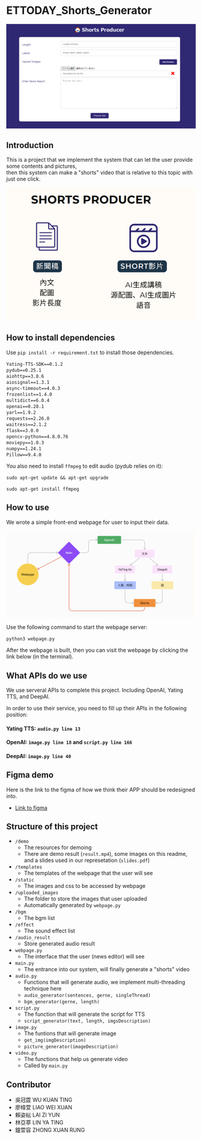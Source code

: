 # ETTODAY_Shorts_Generator

![](./demo/webpage.png)

## Introduction

This is a project that we implement the system that can let the user provide some contents and pictures, \
then this system can make a "shorts" video that is relative to this topic with just one click.

![](./demo/abstract.png)

## How to install dependencies

Use `pip install -r requirement.txt` to install those dependencies.

```
Yating-TTS-SDK==0.1.2
pydub==0.25.1
aiohttp==3.8.6 
aiosignal==1.3.1 
async-timeout==4.0.3 
frozenlist==1.4.0 
multidict==6.0.4 
openai==0.28.1 
yarl==1.9.2
requests==2.26.0
waitress==2.1.2
flask==3.0.0
opencv-python==4.8.0.76
moviepy==1.0.3
numpy==1.24.1
Pillow==9.4.0
```
You also need to install `ffmpeg` to edit audio (pydub relies on it):

```
sudo apt-get update && apt-get upgrade
```
```
sudo apt-get install ffmpeg
```
## How to use
We wrote a simple front-end webpage for user to input their data.

<center>
<img src="./demo/structure.png">
</center>

Use the following command to start the webpage server:
```
python3 webpage.py
```
After the webpage is built, then you can visit the webpage by clicking the link below (in the terminal).
## What APIs do we use
We use serveral APIs to complete this project. Including OpenAI, Yating TTS, and DeepAI.

In order to use their service, you need to fill up their APIs in the following position:

#### Yating TTS: `audio.py line 13`
#### OpenAI: `image.py line 18` and  `script.py line 166`
#### DeepAI: `image.py line 40`

## Figma demo
Here is the link to the figma of how we think their APP should be redesigned into.
- [Link to figma](https://www.figma.com/proto/HLK0GkoBXcb1TxgsVoSn7R/ETtoday---draft3?type=design&node-id=0-1&scaling=scale-down&page-id=0%3A1&starting-point-node-id=210%3A193&show-proto-sidebar=1)
## Structure of this project
- `/demo`
    - The resources for demoing
    - There are demo result (`result.mp4`), some images on this readme, and a slides used in our represetation (`slides.pdf`)
- `/templates`
    - The templates of the webpage that the user will see
- `/static`
    - The images and css to be accessed by webpage
- `/uploaded_images`
    - The folder to store the images that user uploaded 
    - Automatically generated by `webpage.py`
- `/bgm`
    - The bgm list
- `/effect`
    - The sound effect list
- `/audio_result`
    - Store generated audio result
- `webpage.py`
    - The interface that the user (news editor) will see
- `main.py`
    - The entrance into our system, will finally generate a "shorts" video
- `audio.py`
    - Functions that will generate audio, we implement multi-threading technique here
    - `audio_generator(sentences, gerne, singleThread)`
    - `bgm_generator(gerne, length)`
- `script.py`
    - The function that will generate the script for TTS
    - `script_generator(text, length, imgsDescription)`
- `image.py`
    - The funtions that will generate image
    - `get_img(imgDescription)`
    - `picture_generator(imageDescription)`
- `video.py`
    - The functions that help us generate video
    - Called by `main.py`

## Contributor
- 吳冠霆 WU KUAN TING
- 廖幃萱 LIAO WEI XUAN
- 賴姿紜 LAI ZI YUN
- 林亞葶 LIN YA TING
- 鐘萱容 ZHONG XUAN RUNG